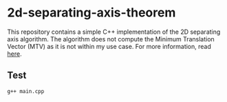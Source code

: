 # 2d-separating-axis-theorem
This repository contains a simple C++ implementation of the 2D separating axis algorithm. The algorithm does not compute the Minimum Translation Vector (MTV) as it is not within my use case. For more information, read [here](https://gamedevelopment.tutsplus.com/tutorials/collision-detection-using-the-separating-axis-theorem--gamedev-169).

## Test
```bash
g++ main.cpp
```
